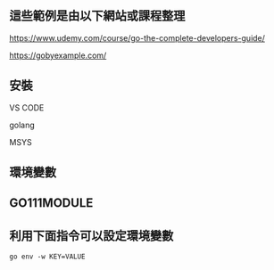 
## 這些範例是由以下網站或課程整理

  https://www.udemy.com/course/go-the-complete-developers-guide/

  https://gobyexample.com/

## 安裝
  
  VS CODE

  golang

  MSYS  


## 環境變數

## GO111MODULE

## 利用下面指令可以設定環境變數
    go env -w KEY=VALUE